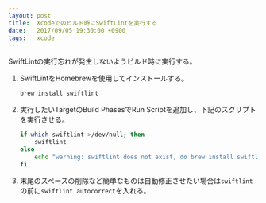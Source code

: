 ```yaml
---
layout: post
title:  Xcodeでのビルド時にSwiftLintを実行する
date:   2017/09/05 19:30:00 +0900
tags:   xcode
---
```


SwiftLintの実行忘れが発生しないようビルド時に実行する。

1.  SwiftLintをHomebrewを使用してインストールする。

    ```sh
    brew install swiftlint
    ```

2.  実行したいTargetのBuild PhasesでRun Scriptを追加し、下記のスクリプトを実行させる。

    ```sh
    if which swiftlint >/dev/null; then
        swiftlint
    else
        echo "warning: swiftlint does not exist, do brew install swiftlint"
    fi
    ```

3.  末尾のスペースの削除など簡単なものは自動修正させたい場合は`swiftlint`の前に`swiftlint autocorrect`を入れる。
